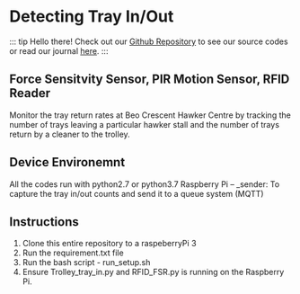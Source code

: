 # Detecting Tray In/Out

::: tip Hello there!
Check out our [Github Repository](https://github.com/smu-iot20-g7/FSR-RFID-Reader) to see our source codes or read our journal [here](../journal/fsr-rfid.md).
:::

## Force Sensitvity Sensor, PIR Motion Sensor, RFID Reader

Monitor the tray return rates at Beo Crescent Hawker Centre by tracking the number of trays leaving a particular hawker stall and the number of trays return by a cleaner to the trolley. 

## Device Environemnt
All the codes run with python2.7 or python3.7
Raspberry Pi – _sender: To capture the tray in/out counts and send it to a queue system (MQTT)

## Instructions

1) Clone this entire repository to a raspeberryPi 3
2) Run the requirement.txt file
3) Run the bash script - run_setup.sh
4) Ensure Trolley_tray_in.py and RFID_FSR.py is running on the Raspberry Pi.

